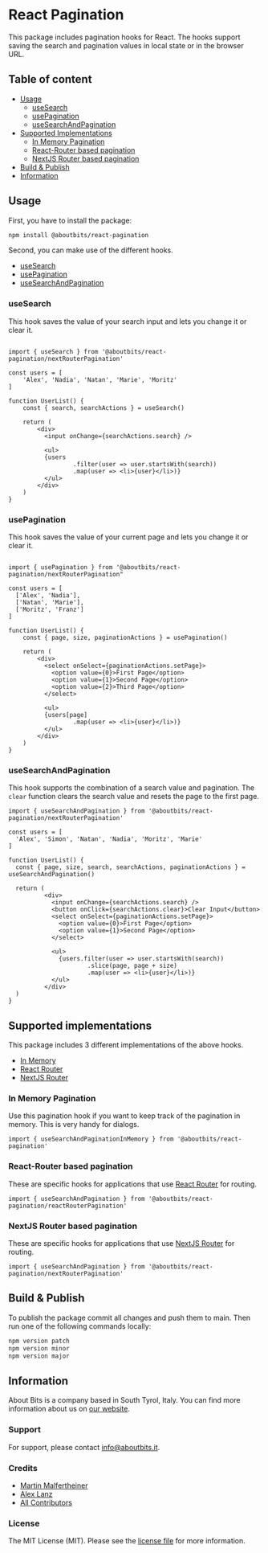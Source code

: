 React Pagination
=============

This package includes pagination hooks for React. The hooks support saving the search and pagination values in local state or in the browser URL.

## Table of content

- [Usage](#usage)
  - [useSearch](#usesearch)
  - [usePagination](#usepagination)
  - [useSearchAndPagination](#usesearchandpagination)
- [Supported Implementations](#supported-implementations)  
  - [In Memory Pagination](#in-memory-pagination)
  - [React-Router based pagination](#router-based-pagination)
  - [NextJS Router based pagination](#nextjs-router-based-pagination)
- [Build & Publish](#build--publish)
- [Information](#information)

## Usage

First, you have to install the package:

```bash
npm install @aboutbits/react-pagination
```

Second, you can make use of the different hooks.

- [useSearch](#usesearch)
- [usePagination](#usepagination)
- [useSearchAndPagination](#usesearchandpagination)

### useSearch

This hook saves the value of your search input and lets you change it or clear it.

```tsx

import { useSearch } from '@aboutbits/react-pagination/nextRouterPagination'

const users = [
    'Alex', 'Nadia', 'Natan', 'Marie', 'Moritz'
]

function UserList() {
    const { search, searchActions } = useSearch()
  
    return (
        <div>
          <input onChange={searchActions.search} />
          
          <ul>
          {users
                  .filter(user => user.startsWith(search))
                  .map(user => <li>{user}</li>)}
          </ul>
        </div>
    )
}
```

### usePagination

This hook saves the value of your current page and lets you change it or clear it.

```tsx

import { usePagination } from '@aboutbits/react-pagination/nextRouterPagination"

const users = [
  ['Alex', 'Nadia'], 
  ['Natan', 'Marie'], 
  ['Moritz', 'Franz']
]

function UserList() {
    const { page, size, paginationActions } = usePagination()
  
    return (
        <div>
          <select onSelect={paginationActions.setPage}>
            <option value={0}>First Page</option>
            <option value={1}>Second Page</option>
            <option value={2}>Third Page</option>
          </select>
          
          <ul>
          {users[page]
                  .map(user => <li>{user}</li>)}
          </ul>
        </div>
    )
}
```

### useSearchAndPagination

This hook supports the combination of a search value and pagination.
The `clear` function clears the search value and resets the page to the first page.

```tsx
import { useSearchAndPagination } from '@aboutbits/react-pagination/nextRouterPagination'

const users = [
  'Alex', 'Simon', 'Natan', 'Nadia', 'Moritz', 'Marie'
]

function UserList() {
  const { page, size, search, searchActions, paginationActions } = useSearchAndPagination()

  return (
          <div>
            <input onChange={searchActions.search} />
            <button onClick={searchActions.clear}>Clear Input</button>
            <select onSelect={paginationActions.setPage}>
              <option value={0}>First Page</option>
              <option value={1}>Second Page</option>
            </select>
            
            <ul>
              {users.filter(user => user.startsWith(search))
                      .slice(page, page + size)
                      .map(user => <li>{user}</li>)}
            </ul>
          </div>
  )
}
```

## Supported implementations

This package includes 3 different implementations of the above hooks.
- [In Memory](#in-memory-pagination)
- [React Router](#react-router-based-pagination)
- [NextJS Router](#nextjs-router-based-pagination)

### In Memory Pagination

Use this pagination hook if you want to keep track of the pagination in memory. 
This is very handy for dialogs.

```tsx
import { useSearchAndPaginationInMemory } from '@aboutbits/react-pagination'
```

### React-Router based pagination

These are specific hooks for applications that use [React Router](https://reactrouter.com/) for routing.

```tsx
import { useSearchAndPagination } from '@aboutbits/react-pagination/reactRouterPagination'
```

### NextJS Router based pagination

These are specific hooks for applications that use [NextJS Router](https://nextjs.org/docs/api-reference/next/router) for routing.

```tsx
import { useSearchAndPagination } from '@aboutbits/react-pagination/nextRouterPagination'
```

## Build & Publish

To publish the package commit all changes and push them to main. Then run one of the following commands locally:

```bash
npm version patch
npm version minor
npm version major
```

## Information

About Bits is a company based in South Tyrol, Italy. You can find more information about us on [our website](https://aboutbits.it).

### Support

For support, please contact [info@aboutbits.it](mailto:info@aboutbits.it).

### Credits

- [Martin Malfertheiner](https://github.com/mmalfertheiner)
- [Alex Lanz](https://github.com/alexlanz)
- [All Contributors](../../contributors)

### License

The MIT License (MIT). Please see the [license file](license.md) for more information.
